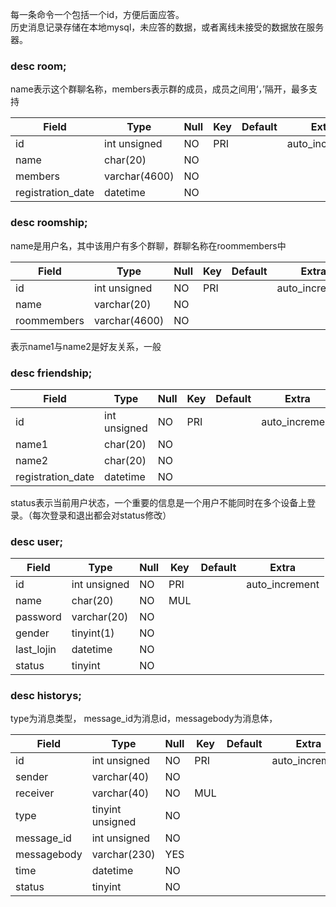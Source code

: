 每一条命令一个包括一个id，方便后面应答。   
历史消息记录存储在本地mysql，未应答的数据，或者离线未接受的数据放在服务器。


###  desc room;   

name表示这个群聊名称，members表示群的成员，成员之间用‘，’隔开，最多支持

| Field | Type         | Null | Key | Default | Extra          |
|-------------------|---------------|------|-----|---------|----------------|
| id       | int unsigned  | NO   | PRI | <null>  | auto_increment |
| name              | char(20)      | NO   |     | <null>  |                |
| members           | varchar(4600) | NO   |     | <null>  |                |
| registration_date | datetime      | NO   |     | <null>  |                |



### desc roomship;   

name是用户名，其中该用户有多个群聊，群聊名称在roommembers中

| Field       | Type          | Null | Key | Default | Extra          |
|-------------|---------------|------|-----|---------|----------------|
| id          | int unsigned  | NO   | PRI | <null>  | auto_increment |
| name        | varchar(20)   | NO   |     | <null>  |                |
| roommembers | varchar(4600) | NO   |     | <null>  |                |



表示name1与name2是好友关系，一般

### desc  friendship;

| Field             | Type         | Null | Key | Default | Extra          |
|-------------------|--------------|------|-----|---------|----------------|
| id                | int unsigned | NO   | PRI | <null>  | auto_increment |
| name1             | char(20)     | NO   |     | <null>  |                |
| name2             | char(20)     | NO   |     | <null>  |                |
| registration_date | datetime     | NO   |     | <null>  |                |



status表示当前用户状态，一个重要的信息是一个用户不能同时在多个设备上登录。（每次登录和退出都会对status修改）

 ### desc user;

| Field      | Type         | Null | Key | Default | Extra          |
|------------|--------------|------|-----|---------|----------------|
| id         | int unsigned | NO   | PRI | <null>  | auto_increment |
| name       | char(20)     | NO   | MUL | <null>  |                |
| password   | varchar(20)  | NO   |     | <null>  |                |
| gender     | tinyint(1)   | NO   |     | <null>  |                |
| last_lojin | datetime     | NO   |     | <null>  |                |
| status     | tinyint      | NO   |     | <null>  |                |



###  desc  historys;   
type为消息类型， message_id为消息id，messagebody为消息体，

| Field       | Type             | Null | Key | Default | Extra          |
|-------------|------------------|------|-----|---------|----------------|
| id          | int unsigned     | NO   | PRI | <null>  | auto_increment |
| sender      | varchar(40)      | NO   |     | <null>  |                |
| receiver    | varchar(40)      | NO   | MUL | <null>  |                |
| type        | tinyint unsigned | NO   |     | <null>  |                |
| message_id  | int unsigned     | NO   |     | <null>  |                |
| messagebody | varchar(230)     | YES  |     | <null>  |                |
| time        | datetime         | NO   |     | <null>  |                |
| status     | tinyint      | NO   |     | <null>  |                |
